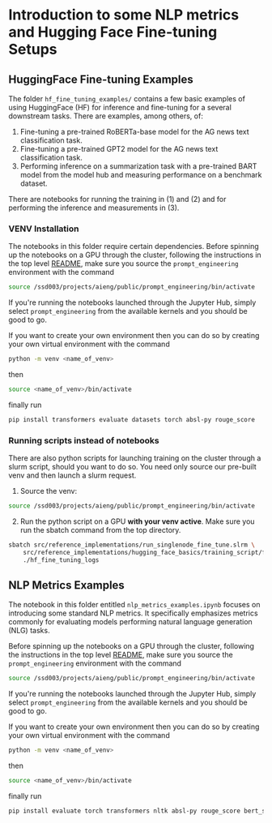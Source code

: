 # Introduction to some NLP metrics and Hugging Face Fine-tuning Setups

## HuggingFace Fine-tuning Examples

The folder `hf_fine_tuning_examples/` contains a few basic examples of using HuggingFace (HF) for inference and fine-tuning for a several downstream tasks. There are examples, among others, of:

1. Fine-tuning a pre-trained RoBERTa-base model for the AG news text classification task.
2. Fine-tuning a pre-trained GPT2 model for the AG news text classification task.
3. Performing inference on a summarization task with a pre-trained BART model from the model hub and measuring performance on a benchmark dataset.

There are notebooks for running the training in (1) and (2) and for performing the inference and measurements in (3).

### VENV Installation

The notebooks in this folder require certain dependencies. Before spinning up the notebooks on a GPU through the cluster, following the instructions in the top level [README](/README.md), make sure you source the `prompt_engineering` environment with the command

```bash
source /ssd003/projects/aieng/public/prompt_engineering/bin/activate
```

If you're running the notebooks launched through the Jupyter Hub, simply select `prompt_engineering` from the available kernels and you should be good to go.

If you want to create your own environment then you can do so by creating your own virtual environment with the command
```bash
python -m venv <name_of_venv>
```
then
```bash
source <name_of_venv>/bin/activate
```
finally run
```bash
pip install transformers evaluate datasets torch absl-py rouge_score
```

### Running scripts instead of notebooks

There are also python scripts for launching training on the cluster through a slurm script, should you want to do so. You need only source our pre-built venv and then launch a slurm request.

1) Source the venv:
```bash
source /ssd003/projects/aieng/public/prompt_engineering/bin/activate
```
2) Run the python script on a GPU __with your venv active__. Make sure you run the sbatch command from the top directory.
```bash
sbatch src/reference_implementations/run_singlenode_fine_tune.slrm \
    src/reference_implementations/hugging_face_basics/training_script/finetuning_roberta.sh \
    ./hf_fine_tuning_logs
```

## NLP Metrics Examples

The notebook in this folder entitled `nlp_metrics_examples.ipynb` focuses on introducing some standard NLP metrics. It specifically emphasizes metrics commonly for evaluating models performing natural language generation (NLG) tasks.

Before spinning up the notebooks on a GPU through the cluster, following the instructions in the top level [README](/README.md), make sure you source the `prompt_engineering` environment with the command

```bash
source /ssd003/projects/aieng/public/prompt_engineering/bin/activate
```

If you're running the notebooks launched through the Jupyter Hub, simply select `prompt_engineering` from the available kernels and you should be good to go.

If you want to create your own environment then you can do so by creating your own virtual environment with the command
```bash
python -m venv <name_of_venv>
```
then
```bash
source <name_of_venv>/bin/activate
```
finally run
```bash
pip install evaluate torch transformers nltk absl-py rouge_score bert_score
```
